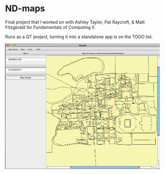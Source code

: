 ND-maps
=======

Final project that I worked on with Ashley Taylor, Pat Raycroft, & Matt Fitzgerald for Fundamentals of Computing II. 

Runs as a QT project, turning it into a standalone app is on the TODO list.

![Screenshot of Program](./doc/mapND-screenshot.png)

